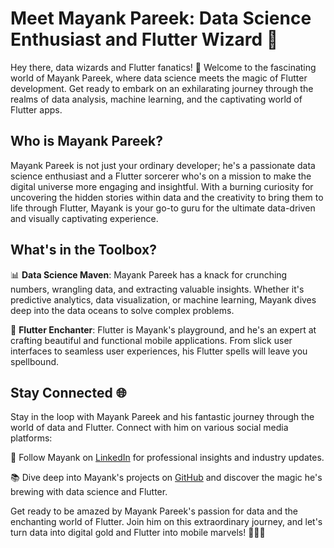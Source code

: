  # Meet Mayank Pareek: Data Science Enthusiast and Flutter Wizard 🚀

Hey there, data wizards and Flutter fanatics! 👋 Welcome to the fascinating world of Mayank Pareek, where data science meets the magic of Flutter development. Get ready to embark on an exhilarating journey through the realms of data analysis, machine learning, and the captivating world of Flutter apps.

## Who is Mayank Pareek?

Mayank Pareek is not just your ordinary developer; he's a passionate data science enthusiast and a Flutter sorcerer who's on a mission to make the digital universe more engaging and insightful. With a burning curiosity for uncovering the hidden stories within data and the creativity to bring them to life through Flutter, Mayank is your go-to guru for the ultimate data-driven and visually captivating experience.

## What's in the Toolbox?

📊 **Data Science Maven**: Mayank Pareek has a knack for crunching numbers, wrangling data, and extracting valuable insights. Whether it's predictive analytics, data visualization, or machine learning, Mayank dives deep into the data oceans to solve complex problems.

📱 **Flutter Enchanter**: Flutter is Mayank's playground, and he's an expert at crafting beautiful and functional mobile applications. From slick user interfaces to seamless user experiences, his Flutter spells will leave you spellbound.

## Stay Connected 🌐

Stay in the loop with Mayank Pareek and his fantastic journey through the world of data and Flutter. Connect with him on various social media platforms:

📌 Follow Mayank on [LinkedIn](https://www.linkedin.com/in/mayankpareek740) for professional insights and industry updates.

📚 Dive deep into Mayank's projects on [GitHub](https://github.com/mayankcodezzz) and discover the magic he's brewing with data science and Flutter.

Get ready to be amazed by Mayank Pareek's passion for data and the enchanting world of Flutter. Join him on this extraordinary journey, and let's turn data into digital gold and Flutter into mobile marvels! 💫✨🚀
